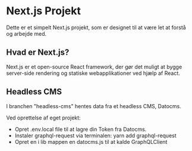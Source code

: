 # Next.js Projekt

Dette er et simpelt Next.js projekt, som er designet til at være let at forstå og arbejde med.

## Hvad er Next.js?

Next.js er et open-source React framework, der gør det muligt at bygge server-side rendering og statiske webapplikationer ved hjælp af React.

## Headless CMS

I branchen "headless-cms" hentes data fra et headless CMS, Datocms.

Ved oprettelse af eget projekt:

- Opret .env.local file til at lagre din Token fra Datocms.
- Instaler graphql-request via terminalen: yarn add graphql-request
- Opret en i lib mappen en datocms.js til at kalde GraphQLClient